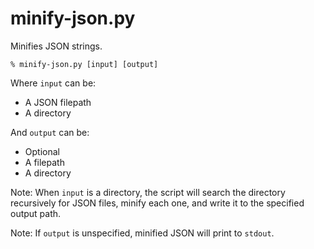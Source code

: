 # minify-json.py

Minifies JSON strings.

    % minify-json.py [input] [output]

Where `input` can be:
* A JSON filepath
* A directory

And `output` can be:
* Optional
* A filepath
* A directory

Note: When `input` is a directory, the script will search the directory recursively for JSON files, minify each one, and write it to the specified output path.

Note: If `output` is unspecified, minified JSON will print to `stdout`.

